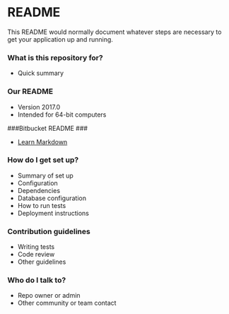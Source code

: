 # README #

This README would normally document whatever steps are necessary to get your application up and running.

### What is this repository for? ###

* Quick summary

### Our README ###
* Version 2017.0
* Intended for 64-bit computers

###Bitbucket README ###

* [Learn Markdown](https://bitbucket.org/tutorials/markdowndemo)

### How do I get set up? ###

* Summary of set up
* Configuration
* Dependencies
* Database configuration
* How to run tests
* Deployment instructions

### Contribution guidelines ###

* Writing tests
* Code review
* Other guidelines

### Who do I talk to? ###

* Repo owner or admin
* Other community or team contact